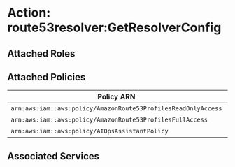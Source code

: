 # Action: route53resolver:GetResolverConfig

## Attached Roles

## Attached Policies

| Policy ARN | Policy Name |
|------------|-------------|
| `arn:aws:iam::aws:policy/AmazonRoute53ProfilesReadOnlyAccess` | [AmazonRoute53ProfilesReadOnlyAccess](../policies.md#amazonroute53profilesreadonlyaccess) |
| `arn:aws:iam::aws:policy/AmazonRoute53ProfilesFullAccess` | [AmazonRoute53ProfilesFullAccess](../policies.md#amazonroute53profilesfullaccess) |
| `arn:aws:iam::aws:policy/AIOpsAssistantPolicy` | [AIOpsAssistantPolicy](../policies.md#aiopsassistantpolicy) |

## Associated Services

